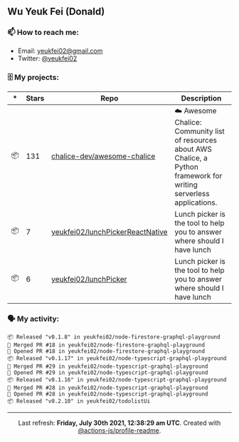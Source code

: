 ## Wu Yeuk Fei (Donald)

### 📫 How to reach me:

- Email: [yeukfei02@gmail.com](yeukfei02@gmail.com)
- Twitter: [@yeukfei02](https://twitter.com/yeukfei02)

### 🗄 My projects:

|*|Stars|Repo|Description|
|---|---|---|---|
| 📦 | 131 | [chalice-dev/awesome-chalice](https://github.com/chalice-dev/awesome-chalice) | ☁️ Awesome Chalice: Community list of resources about AWS Chalice, a Python framework for writing serverless applications. |
| 📦 | 7 | [yeukfei02/lunchPickerReactNative](https://github.com/yeukfei02/lunchPickerReactNative) | Lunch picker is the tool to help you to answer where should I have lunch |
| 📦 | 6 | [yeukfei02/lunchPicker](https://github.com/yeukfei02/lunchPicker) | Lunch picker is the tool to help you to answer where should I have lunch |

### 🗣 My activity:

```
📦 Released "v0.1.8" in yeukfei02/node-firestore-graphql-playground
🎉 Merged PR #18 in yeukfei02/node-firestore-graphql-playground
💪 Opened PR #18 in yeukfei02/node-firestore-graphql-playground
📦 Released "v0.1.17" in yeukfei02/node-typescript-graphql-playground
🎉 Merged PR #29 in yeukfei02/node-typescript-graphql-playground
💪 Opened PR #29 in yeukfei02/node-typescript-graphql-playground
📦 Released "v0.1.16" in yeukfei02/node-typescript-graphql-playground
🎉 Merged PR #28 in yeukfei02/node-typescript-graphql-playground
💪 Opened PR #28 in yeukfei02/node-typescript-graphql-playground
📦 Released "v0.2.10" in yeukfei02/todolistUi
```

---

<p align="center">Last refresh: <b>Friday, July 30th 2021, 12:38:29 am UTC</b>. Created with <a href=https://github.com/marketplace/actions/profile-readme>@actions-js/profile-readme</a>.</p>
